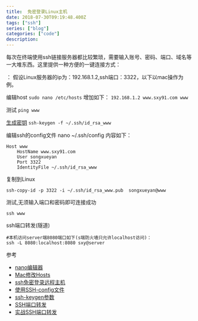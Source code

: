 ```yaml
---
title:  免密登录Linux主机
date: 2018-07-30T09:19:48.400Z
tags: ["ssh"]
series: ["blog"]
categories: ["code"]
description:
---
```


每次在终端使用ssh链接服务器都比较繁琐，需要输入账号、密码、端口、域名等一大堆东西。这里提供一种方便的一键连接方式：

：
假设Linux服务器的ip为：192.168.1.2,ssh端口：3322，以下以mac操作为例。


编辑host
`sudo nano /etc/hosts`
增加如下：
`192.168.1.2 www.sxy91.com www`

测试
`ping www`

[生成密钥](https://blog.csdn.net/u013227473/article/details/78989041)
`ssh-keygen -f ~/.ssh/id_rsa_www`



编辑ssh的config文件
nano ~/.ssh/config
内容如下：
```nginx
Host www
    HostName www.sxy91.com
    User songxueyan
    Port 3322
    IdentityFile ~/.ssh/id_rsa_www
```

复制到Linux
```shell
ssh-copy-id -p 3322 -i ~/.ssh/id_rsa_www.pub  songxueyan@www
```

测试,无须输入端口和密码即可连接成功
```shell
ssh www
```

ssh端口转发(隧道)
```
#本机访问server端8080端口如下(s端防火墙只允许localhost访问)：
ssh -L 8080:localhost:8080 sxy@server
```

参考

- [nano编辑器](https://www.vpser.net/manage/nano.html)
- [Mac修改Hosts](https://www.jianshu.com/p/752211238c1b)
- [ssh免密登录远程主机](https://blog.csdn.net/feinifi/article/details/78213297)
- [使用SSH-config文件](http://daemon369.github.io/ssh/2015/03/21/using-ssh-config-file)
- [ssh-keygen参数](https://blog.51cto.com/13691477/2121696)
- [SSH端口转发](https://www.cnblogs.com/520yang/articles/5405323.html)
- [实战SSH端口转发](https://www.ibm.com/developerworks/cn/linux/l-cn-sshforward/)